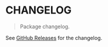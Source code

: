 # CHANGELOG

> Package changelog.

See [GitHub Releases](https://github.com/stdlib-js/random-base-erlang/releases) for the changelog.